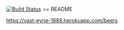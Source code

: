 [![Build Status](https://travis-ci.org/mluukkai/ratebeer-public.png)](https://travis-ci.org/tmekkelisti/ratebeer)
== README

https://vast-eyrie-1888.herokuapp.com/beers
